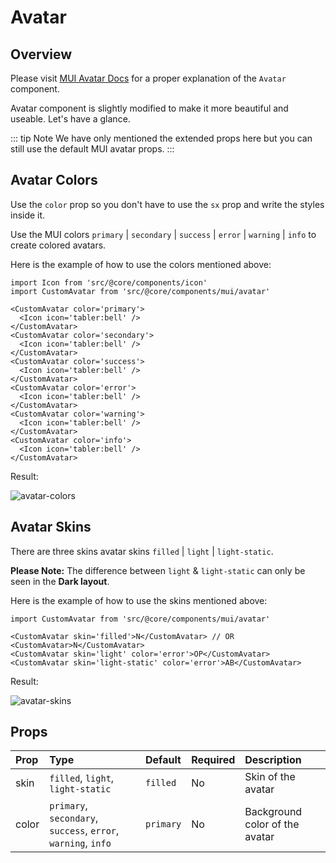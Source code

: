 # Avatar

## Overview

Please visit [MUI Avatar Docs](https://mui.com/material-ui/react-avatar/) for a proper explanation of the `Avatar` component.

Avatar component is slightly modified to make it more beautiful and useable. Let's have a glance.

::: tip Note
We have only mentioned the extended props here but you can still use the default MUI avatar props.
:::

## Avatar Colors

Use the `color` prop so you don't have to use the `sx` prop and write the styles inside it.

Use the MUI colors `primary` | `secondary` | `success` | `error` | `warning` | `info` to create colored avatars.

Here is the example of how to use the colors mentioned above:

```tsx
import Icon from 'src/@core/components/icon'
import CustomAvatar from 'src/@core/components/mui/avatar'

<CustomAvatar color='primary'>
  <Icon icon='tabler:bell' />
</CustomAvatar>
<CustomAvatar color='secondary'>
  <Icon icon='tabler:bell' />
</CustomAvatar>
<CustomAvatar color='success'>
  <Icon icon='tabler:bell' />
</CustomAvatar>
<CustomAvatar color='error'>
  <Icon icon='tabler:bell' />
</CustomAvatar>
<CustomAvatar color='warning'>
  <Icon icon='tabler:bell' />
</CustomAvatar>
<CustomAvatar color='info'>
  <Icon icon='tabler:bell' />
</CustomAvatar>
```

Result:

<img alt='avatar-colors' class='medium-zoom' :src="$withBase('/images/components/avatar-colors.png')" />

## Avatar Skins

There are three skins avatar skins `filled` | `light` | `light-static`.

**Please Note:** The difference between `light` & `light-static` can only be seen in the **Dark layout**.

Here is the example of how to use the skins mentioned above:

```tsx
import CustomAvatar from 'src/@core/components/mui/avatar'

<CustomAvatar skin='filled'>N</CustomAvatar> // OR <CustomAvatar>N</CustomAvatar>
<CustomAvatar skin='light' color='error'>OP</CustomAvatar>
<CustomAvatar skin='light-static' color='error'>AB</CustomAvatar>
```

Result:

<img alt='avatar-skins' class='medium-zoom' :src="$withBase('/images/components/avatar-skins.png')" />

## Props

| Prop  | Type                                                          | Default   | Required | Description                    |
| :---- | :------------------------------------------------------------ | :-------- | :------- | :----------------------------- |
| skin  | `filled`, `light`, `light-static`                             | `filled`  | No       | Skin of the avatar             |
| color | `primary`, `secondary`, `success`, `error`, `warning`, `info` | `primary` | No       | Background color of the avatar |
